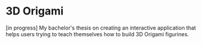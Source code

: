 # 3D Origami
 [in progress] My bachelor's thesis on creating an interactive application that helps users trying to teach themselves how to build 3D Origami figurines.
